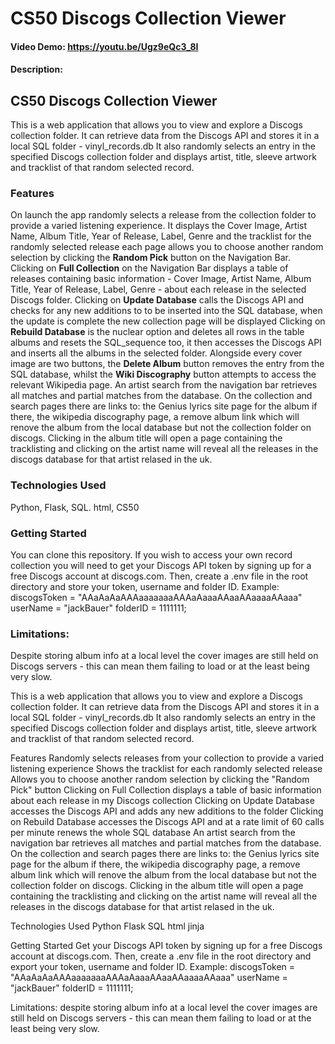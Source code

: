 # CS50 Discogs Collection Viewer

#### Video Demo:  https://youtu.be/Ugz9eQc3_8I
#### Description:

## CS50 Discogs Collection Viewer

This is a web application that allows you to view and explore a Discogs collection folder.
It can retrieve data from the Discogs API and stores it in a local SQL folder - vinyl_records.db
It also randomly selects an entry in the specified Discogs collection folder and displays artist, title, sleeve artwork and tracklist of that random selected record.

### Features
On launch the app randomly selects a release from the collection folder to provide a varied listening experience.
It displays the Cover Image, Artist Name, Album Title, Year of Release, Label, Genre and the tracklist for the randomly selected release each page allows you to choose another random selection by clicking the **Random Pick** button on the Navigation Bar.
Clicking on **Full Collection** on the Navigation Bar displays a table of releases containing basic information - Cover Image, Artist Name, Album Title, Year of Release, Label, Genre - about each release in the selected Discogs folder.
Clicking on **Update Database** calls the Discogs API and checks for any new additions to to be inserted into the SQL database, when the update is complete the new collection page will be displayed
Clicking on **Rebuild Database** is the nuclear option and deletes all rows in the table albums and resets the SQL_sequence too, it then accesses the Discogs API and inserts all the albums in the selected folder.
Alongside every cover image are two buttons, the **Delete Album** button removes the entry from the SQL database, whilst the **Wiki Discography** button attempts to access the relevant Wikipedia page.
An artist search from the navigation bar retrieves all matches and partial matches from the database.
On the collection and search pages there are links to:
 the Genius lyrics site page for the album if there, 
 the wikipedia discography page, 
 a remove album link which will renove the album from the local database but not the collection folder on discogs.
 Clicking in the album title will open a page containing the tracklisting 
 and clicking on the artist name will reveal all the releases in the discogs database for that artist relased in the uk.

### Technologies Used
Python,
Flask,
SQL.
html,
CS50

### Getting Started
You can clone this repository. If you wish to access your own record collection you will need to get your Discogs API token by signing up for a free Discogs account at discogs.com.
Then, create a .env file in the root directory and store your token, username and folder ID. Example:
discogsToken = "AAaAaAaAAAaaaaaaaAAAaAaaaAAaaAAaaaaAAaaa"
userName = "jackBauer"
folderID = 1111111;

### Limitations:
Despite storing album info at a local level the cover images are still held on Discogs servers - this can mean them failing to load or at the least being very slow.



This is a web application that allows you to view and explore a Discogs collection folder.
It can retrieve data from the Discogs API and stores it in a local SQL folder - vinyl_records.db
It also randomly selects an entry in the specified Discogs collection folder and displays artist, title, sleeve artwork and tracklist of that random selected record.

Features
Randomly selects releases from your collection to provide a varied listening experience
Shows the tracklist for each randomly selected release
Allows you to choose another random selection by clicking the "Random Pick" button
Clicking on Full Collection displays a table of basic information about each release in my Discogs collection
Clicking on Update Database accesses the Discogs API and adds any new additions to the folder
Clicking on Rebuild Database accesses the Discogs API and at a rate limit of 60 calls per minute renews the whole SQL database
An artist search from the navigation bar retrieves all matches and partial matches from the database.
On the collection and search pages there are links to:
 the Genius lyrics site page for the album if there, 
 the wikipedia discography page, 
 a remove album link which will renove the album from the local database but not the collection folder on discogs.
 Clicking in the album title will open a page containing the tracklisting 
 and clicking on the artist name will reveal all the releases in the discogs database for that artist relased in the uk.


Technologies Used
Python
Flask
SQL
html
jinja

Getting Started
Get your Discogs API token by signing up for a free Discogs account at discogs.com. Then, create a .env file in the root directory and export your token, username and folder ID. Example:
discogsToken = "AAaAaAaAAAaaaaaaaAAAaAaaaAAaaAAaaaaAAaaa"
userName = "jackBauer"
folderID = 1111111;

Limitations:
despite storing album info at a local level the cover images are still held on Discogs servers - this can mean them failing to load or at the least being very slow.

